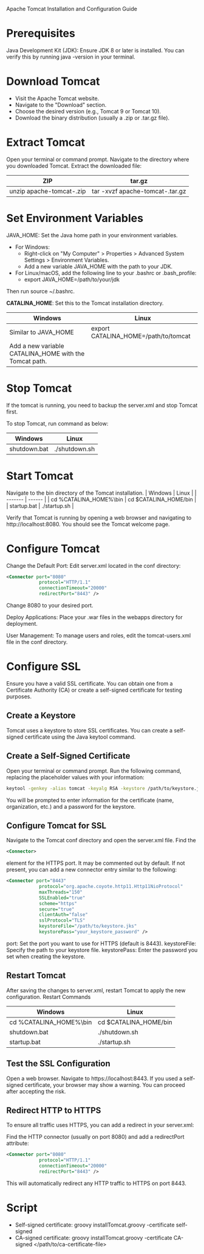 Apache Tomcat Installation and Configuration Guide
# Prerequisites

Java Development Kit (JDK): Ensure JDK 8 or later is installed. You can verify this by running java -version in your terminal.

# Download Tomcat

* Visit the Apache Tomcat website.
* Navigate to the "Download" section.
* Choose the desired version (e.g., Tomcat 9 or Tomcat 10).
* Download the binary distribution (usually a .zip or .tar.gz file).

# Extract Tomcat

Open your terminal or command prompt.
Navigate to the directory where you downloaded Tomcat.
Extract the downloaded file:

| ZIP | tar.gz |
| ------- | ------ |
| unzip apache-tomcat-<version>.zip | tar -xvzf apache-tomcat-<version>.tar.gz |

# Set Environment Variables

JAVA_HOME: Set the Java home path in your environment variables.
* For Windows:
  * Right-click on "My Computer" > Properties > Advanced System Settings > Environment Variables.
  * Add a new variable JAVA_HOME with the path to your JDK.
* For Linux/macOS, add the following line to your .bashrc or .bash_profile:
  * export JAVA_HOME=/path/to/your/jdk

Then run source ~/.bashrc.

<B>CATALINA_HOME</B>: Set this to the Tomcat installation directory.

| Windows | Linux |
| ------- | ------ |
| Similar to JAVA_HOME | export CATALINA_HOME=/path/to/tomcat | 
| Add a new variable CATALINA_HOME with the Tomcat path. | |

# Stop Tomcat

If the tomcat is running, you need to backup the server.xml and stop Tomcat first.

To stop Tomcat, run command as below:

| Windows | Linux |
| ------- | ------ |
| shutdown.bat | ./shutdown.sh |

# Start Tomcat

Navigate to the bin directory of the Tomcat installation.
| Windows | Linux |
| ------- | ------ |
| cd %CATALINA_HOME%\bin | cd $CATALINA_HOME/bin |
| startup.bat | ./startup.sh |

Verify that Tomcat is running by opening a web browser and navigating to http://localhost:8080. You should see the Tomcat welcome page.

# Configure Tomcat

Change the Default Port: Edit server.xml located in the conf directory:

```xml
<Connector port="8080"
            protocol="HTTP/1.1"
            connectionTimeout="20000"
            redirectPort="8443" />
```

Change 8080 to your desired port.

Deploy Applications: Place your .war files in the webapps directory for deployment.

User Management: To manage users and roles, edit the tomcat-users.xml file in the conf directory.

# Configure SSL
Ensure you have a valid SSL certificate. You can obtain one from a Certificate Authority (CA) or create a self-signed certificate for testing purposes.

## Create a Keystore
Tomcat uses a keystore to store SSL certificates. You can create a self-signed certificate using the Java keytool command.

## Create a Self-Signed Certificate

Open your terminal or command prompt.
Run the following command, replacing the placeholder values with your information:

```bash
keytool -genkey -alias tomcat -keyalg RSA -keystore /path/to/keystore.jks -keysize 2048
```
You will be prompted to enter information for the certificate (name, organization, etc.) and a password for the keystore.

## Configure Tomcat for SSL

Navigate to the Tomcat conf directory and open the server.xml file.
Find the
```xml
<Connector>
```
element for the HTTPS port. It may be commented out by default. If not present, you can add a new connector entry similar to the following:

```xml
<Connector port="8443" 
            protocol="org.apache.coyote.http11.Http11NioProtocol"
            maxThreads="150" 
            SSLEnabled="true" 
            scheme="https" 
            secure="true" 
            clientAuth="false" 
            sslProtocol="TLS" 
            keystoreFile="/path/to/keystore.jks" 
            keystorePass="your_keystore_password" />
```
port: Set the port you want to use for HTTPS (default is 8443).
keystoreFile: Specify the path to your keystore file.
keystorePass: Enter the password you set when creating the keystore.

## Restart Tomcat

After saving the changes to server.xml, restart Tomcat to apply the new configuration.
Restart Commands

| Windows | Linux |
| ------- | ------ |
| cd %CATALINA_HOME%\bin | cd $CATALINA_HOME/bin |
| shutdown.bat | ./shutdown.sh |
| startup.bat | ./startup.sh |

## Test the SSL Configuration

Open a web browser.
Navigate to https://localhost:8443.
If you used a self-signed certificate, your browser may show a warning. You can proceed after accepting the risk.

## Redirect HTTP to HTTPS

To ensure all traffic uses HTTPS, you can add a redirect in your server.xml:

Find the HTTP connector (usually on port 8080) and add a redirectPort attribute:

```xml
<Connector port="8080" 
            protocol="HTTP/1.1"
            connectionTimeout="20000"
            redirectPort="8443" />
```

This will automatically redirect any HTTP traffic to HTTPS on port 8443.

# Script
* Self-signed certificate: groovy installTomcat.groovy -certificate self-signed
* CA-signed certificate: groovy installTomcat.groovy -certificate CA-signed </path/to/ca-certificate-file>
